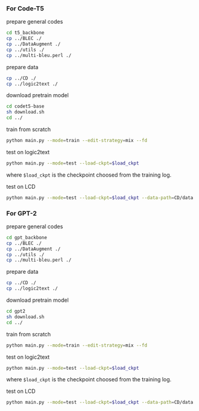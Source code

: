 ### For Code-T5

prepare general codes
```bash
cd t5_backbone
cp ../BLEC ./
cp ../DataAugment ./
cp ../utils ./
cp ../multi-bleu.perl ./
```

prepare data
```bash
cp ../CD ./
cp ../logic2text ./
```

download pretrain model
```bash
cd codet5-base
sh download.sh
cd ../
```

train from scratch
```bash
python main.py --mode=train --edit-strategy=mix --fd
```

test on logic2text
```bash
python main.py --mode=test --load-ckpt=$load_ckpt
```
where `$load_ckpt` is the checkpoint choosed from the training log.

test on LCD
```bash
python main.py --mode=test --load-ckpt=$load_ckpt --data-path=CD/data
```

### For GPT-2

prepare general codes
```bash
cd gpt_backbone
cp ../BLEC ./
cp ../DataAugment ./
cp ../utils ./
cp ../multi-bleu.perl ./
```

prepare data
```bash
cp ../CD ./
cp ../logic2text ./
```

download pretrain model
```bash
cd gpt2
sh download.sh
cd ../
```

train from scratch
```bash
python main.py --mode=train --edit-strategy=mix --fd
```

test on logic2text
```bash
python main.py --mode=test --load-ckpt=$load_ckpt
```
where `$load_ckpt` is the checkpoint choosed from the training log.

test on LCD
```bash
python main.py --mode=test --load-ckpt=$load_ckpt --data-path=CD/data
```



